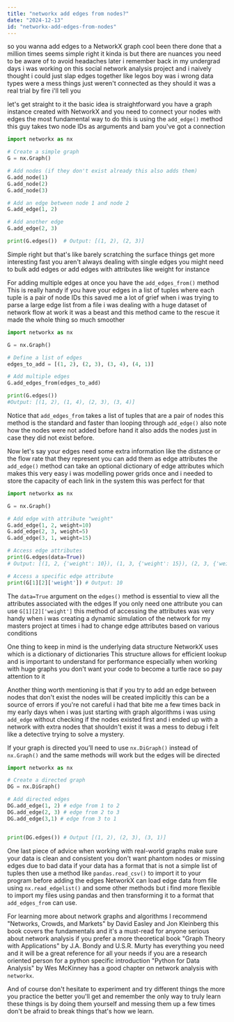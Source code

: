 ```yaml
---
title: "networkx add edges from nodes?"
date: "2024-12-13"
id: "networkx-add-edges-from-nodes"
---
```


so you wanna add edges to a NetworkX graph cool been there done that a million times seems simple right it kinda is but there are nuances you need to be aware of to avoid headaches later i remember back in my undergrad days i was working on this social network analysis project and i naively thought i could just slap edges together like legos boy was i wrong data types were a mess things just weren't connected as they should it was a real trial by fire i'll tell you

let's get straight to it the basic idea is straightforward you have a graph instance created with NetworkX and you need to connect your nodes with edges the most fundamental way to do this is using the `add_edge()` method this guy takes two node IDs as arguments and bam you've got a connection

```python
import networkx as nx

# Create a simple graph
G = nx.Graph()

# Add nodes (if they don't exist already this also adds them)
G.add_node(1)
G.add_node(2)
G.add_node(3)

# Add an edge between node 1 and node 2
G.add_edge(1, 2)

# Add another edge
G.add_edge(2, 3)

print(G.edges())  # Output: [(1, 2), (2, 3)]
```

Simple right but that's like barely scratching the surface things get more interesting fast you aren't always dealing with single edges you might need to bulk add edges or add edges with attributes like weight for instance

For adding multiple edges at once you have the `add_edges_from()` method This is really handy if you have your edges in a list of tuples where each tuple is a pair of node IDs this saved me a lot of grief when i was trying to parse a large edge list from a file i was dealing with a huge dataset of network flow at work it was a beast and this method came to the rescue it made the whole thing so much smoother

```python
import networkx as nx

G = nx.Graph()

# Define a list of edges
edges_to_add = [(1, 2), (2, 3), (3, 4), (4, 1)]

# Add multiple edges
G.add_edges_from(edges_to_add)

print(G.edges())
#Output: [(1, 2), (1, 4), (2, 3), (3, 4)]
```

Notice that `add_edges_from` takes a list of tuples that are a pair of nodes this method is the standard and faster than looping through `add_edge()` also note how the nodes were not added before hand it also adds the nodes just in case they did not exist before.

Now let's say your edges need some extra information like the distance or the flow rate that they represent you can add them as edge attributes the `add_edge()` method can take an optional dictionary of edge attributes which makes this very easy i was modelling power grids once and i needed to store the capacity of each link in the system this was perfect for that

```python
import networkx as nx

G = nx.Graph()

# Add edge with attribute "weight"
G.add_edge(1, 2, weight=10)
G.add_edge(2, 3, weight=5)
G.add_edge(3, 1, weight=15)

# Access edge attributes
print(G.edges(data=True))
# Output: [(1, 2, {'weight': 10}), (1, 3, {'weight': 15}), (2, 3, {'weight': 5})]

# Access a specific edge attribute
print(G[1][2]['weight']) # Output: 10
```

The `data=True` argument on the `edges()` method is essential to view all the attributes associated with the edges If you only need one attribute you can use `G[1][2]['weight']` this method of accessing the attributes was very handy when i was creating a dynamic simulation of the network for my masters project at times i had to change edge attributes based on various conditions

One thing to keep in mind is the underlying data structure NetworkX uses which is a dictionary of dictionaries This structure allows for efficient lookup and is important to understand for performance especially when working with huge graphs you don't want your code to become a turtle race so pay attention to it

Another thing worth mentioning is that if you try to add an edge between nodes that don't exist the nodes will be created implicitly this can be a source of errors if you're not careful i had that bite me a few times back in my early days when i was just starting with graph algorithms i was using `add_edge` without checking if the nodes existed first and i ended up with a network with extra nodes that shouldn't exist it was a mess to debug i felt like a detective trying to solve a mystery.

If your graph is directed you’ll need to use `nx.DiGraph()` instead of `nx.Graph()` and the same methods will work but the edges will be directed

```python
import networkx as nx

# Create a directed graph
DG = nx.DiGraph()

# Add directed edges
DG.add_edge(1, 2) # edge from 1 to 2
DG.add_edge(2, 3) # edge from 2 to 3
DG.add_edge(3,1) # edge from 3 to 1


print(DG.edges()) # Output [(1, 2), (2, 3), (3, 1)]
```

One last piece of advice when working with real-world graphs make sure your data is clean and consistent you don't want phantom nodes or missing edges due to bad data if your data has a format that is not a simple list of tuples then use a method like `pandas.read_csv()` to import it to your program before adding the edges NetworkX can load edge data from file using `nx.read_edgelist()` and some other methods but i find more flexible to import my files using pandas and then transforming it to a format that `add_edges_from` can use.

For learning more about network graphs and algorithms I recommend "Networks, Crowds, and Markets" by David Easley and Jon Kleinberg this book covers the fundamentals and it's a must-read for anyone serious about network analysis if you prefer a more theoretical book "Graph Theory with Applications" by J.A. Bondy and U.S.R. Murty has everything you need and it will be a great reference for all your needs if you are a research oriented person for a python specific introduction "Python for Data Analysis" by Wes McKinney has a good chapter on network analysis with `networkx`.

And of course don't hesitate to experiment and try different things the more you practice the better you'll get and remember the only way to truly learn these things is by doing them yourself and messing them up a few times don't be afraid to break things that's how we learn.
